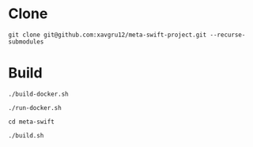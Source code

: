 # Clone

```
git clone git@github.com:xavgru12/meta-swift-project.git --recurse-submodules
```

# Build

```
./build-docker.sh
```

```
./run-docker.sh
```

```
cd meta-swift
```

```
./build.sh
```

